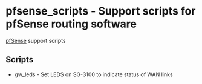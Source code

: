 # pfsense_scripts - Support scripts for pfSense routing software

[pfSense](https://www.pfsense.org/) support scripts

## Scripts

+ gw_leds - Set LEDS on SG-3100 to indicate status of WAN links
